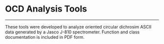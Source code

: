 # OCD Analysis Tools
---
These tools were developed to analyze oriented circular
dichrosim ASCII data generated by a Jasco J-810 spectrometer.
Function and class documentation is included in PDF form. 

